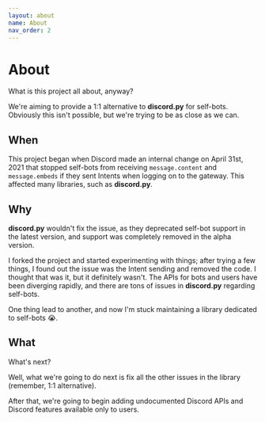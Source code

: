 ```yaml
---
layout: about
name: About
nav_order: 2
---
```


# About
What is this project all about, anyway?

We're aiming to provide a 1:1 alternative to **discord.py** for self-bots. Obviously this isn't possible, but we're trying to be as close as we can.

## When
This project began when Discord made an internal change on April 31st, 2021 that stopped self-bots from receiving `message.content` and `message.embeds` if they sent Intents when logging on to the gateway. This affected many libraries, such as **discord.py**.

## Why
**discord.py** wouldn't fix the issue, as they deprecated self-bot support in the latest version, and support was completely removed in the alpha version.

I forked the project and started experimenting with things; after trying a few things, I found out the issue was the Intent sending and removed the code. I thought that was it, but it definitely wasn't. The APIs for bots and users have been diverging rapidly, and there are tons of issues in **discord.py** regarding self-bots. 

One thing lead to another, and now I'm stuck maintaining a library dedicated to self-bots 😭.

## What
What's next?

Well, what we're going to do next is fix all the other issues in the library (remember, 1:1 alternative).

After that, we're going to begin adding undocumented Discord APIs and Discord features available only to users. 
